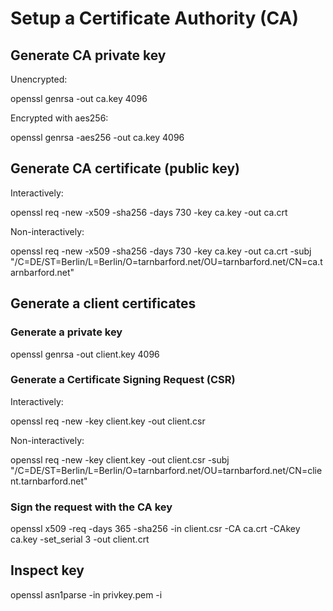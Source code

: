 # Setup a Certificate Authority (CA)

## Generate CA private key

Unencrypted:

  openssl genrsa -out ca.key 4096

Encrypted with aes256:

  openssl genrsa -aes256 -out ca.key 4096

## Generate CA certificate (public key)

Interactively:

  openssl req -new -x509 -sha256 -days 730 -key ca.key -out ca.crt

Non-interactively:

  openssl req -new -x509 -sha256 -days 730 -key ca.key -out ca.crt -subj "/C=DE/ST=Berlin/L=Berlin/O=tarnbarford.net/OU=tarnbarford.net/CN=ca.tarnbarford.net"

## Generate a client certificates

### Generate a private key

  openssl genrsa -out client.key 4096

### Generate a Certificate Signing Request (CSR)

Interactively:

  openssl req -new -key client.key -out client.csr

Non-interactively:

  openssl req -new -key client.key -out client.csr -subj "/C=DE/ST=Berlin/L=Berlin/O=tarnbarford.net/OU=tarnbarford.net/CN=client.tarnbarford.net"

### Sign the request with the CA key

  openssl x509 -req -days 365 -sha256 -in client.csr -CA ca.crt -CAkey ca.key -set_serial 3 -out client.crt


## Inspect key

openssl asn1parse -in privkey.pem -i 
